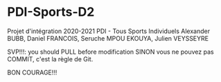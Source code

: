 # PDI-Sports-D2

Projet d'intégration 2020-2021 
PDI - Tous Sports Individuels
Alexander BUBB, Daniel FRANCOIS, Seruche MPOU EKOUYA, Julien VEYSSEYRE

SVP!!!: you should PULL before modification SINON vous ne pouvez pas COMMIT, c'est la règle de Git.

BON COURAGE!!!
